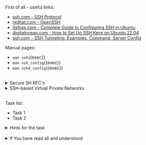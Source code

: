 First of all - useful links:

- [ssh.com - SSH Protocol](https://www.ssh.com/academy/ssh/protocol)
- [redhat.com - OpenSSH](https://access.redhat.com/documentation/ru-ru/red_hat_enterprise_linux/7/html/system_administrators_guide/ch-openssh)
- [itsfoss.com - Complete Guide to Configuring SSH in Ubuntu](https://itsfoss.com/set-up-ssh-ubuntu/)
- [digitalocean.com - How to Set Up SSH Keys on Ubuntu 22.04](https://www.digitalocean.com/community/tutorials/how-to-set-up-ssh-keys-on-ubuntu-22-04)
- [ssh.com - SSH Tunneling: Examples, Command, Server Config](https://www.ssh.com/academy/ssh/tunneling-example)

Manual pages:
- `man ssh`{{exec}}
- `man ssh_config`{{exec}}
- `man sshd_config`{{exec}}
<br>
<details><summary>Secure SH RFC's</summary>
<pre>
  <a href="https://datatracker.ietf.org/doc/html/rfc4251">RFC 4251</a> — The Secure Shell (SSH) Protocol Architecture
  <a href="https://datatracker.ietf.org/doc/html/rfc4252">RFC 4252</a> — The Secure Shell (SSH) Authentication Protocol
  <a href="https://datatracker.ietf.org/doc/html/rfc4253">RFC 4253</a> — The Secure Shell (SSH) Transport Layer Protocol
  <a href="https://datatracker.ietf.org/doc/html/rfc4254">RFC 4254</a> — The Secure Shell (SSH) Connection Protocol
  <a href="https://datatracker.ietf.org/doc/html/rfc4716">RFC 4254</a> — The Secure Shell (SSH) Public Key File Format
</pre>
</details>
<details><summary>SSH-based Virtual Private Networks</summary>
<pre>
The following example would connect client network 10.0.50.0/24 with remote network 10.0.99.0/24
using a point-to-point connection from 10.1.1.1 to 10.1.1.2:<br>
  10.0.50.0/24 <-> 10.1.1.1 <-=| 192.168.1.15 |=-> 10.1.1.2 <-> 10.0.99.0/24<br>
On the client (SSH server running on the gateway to the remote network, at 192.168.1.15):
    # ssh -f -w 0:1 192.168.1.15 true
    # ifconfig tun0 10.1.1.1 10.1.1.2 netmask 255.255.255.252
    # route add 10.0.99.0/24 10.1.1.2<br>
On the server:
    # ifconfig tun1 10.1.1.2 10.1.1.1 netmask 255.255.255.252
    # route add 10.0.50.0/24 10.1.1.1
</pre>
</details>
<br>

Task list:
- Task 1
- Task 2

<details><summary>Hints for the task</summary>
<pre>
<strong>Task 1:</strong>
  $ cmd1
  $ echo ${string:7:3}
<br>
<strong>Task 2:</strong>
  $ echo ${#string}
  $ string=
</pre>
</details>
<br>
<details><summary>If You have read all and understood</summary>
<pre>
`touch IReadAllAndUndnderstood`{{exec}}
</pre>
